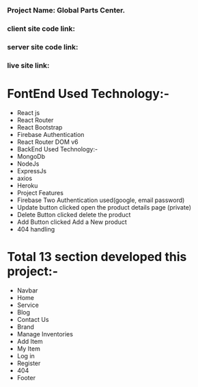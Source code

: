 ### Project Name: Global Parts Center.

### client site code link:

### server site code link:

### live site link: 


# FontEnd Used Technology:-

- React js
- React Router
- React Bootstrap
- Firebase Authentication
- React Router DOM v6
- BackEnd Used Technology:-
- MongoDb
- NodeJs
- ExpressJs
- axios
- Heroku
- Project Features
- Firebase Two Authentication used(google, email password)
- Update button clicked open the product details page (private)
- Delete Button clicked delete the product
- Add Button clicked Add a New product
- 404 handling

# Total 13 section developed this project:-

- Navbar
- Home
- Service
- Blog
- Contact Us
- Brand
- Manage Inventories
- Add Item
- My Item
- Log in
- Register
- 404
- Footer
